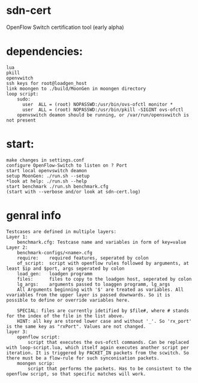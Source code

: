 # sdn-cert
OpenFlow Switch certification tool (early alpha)


# dependencies:
	lua
	pkill
	openvwitch
	ssh keys for root@loadgen_host
	link moongen to ./build/MoonGen in moongen directory
	loop script:
		sudo:
		  user  ALL = (root) NOPASSWD:/usr/bin/ovs-ofctl monitor *
		  user  ALL = (root) NOPASSWD:/usr/bin/pkill -SIGINT ovs-ofctl
		openvswitch deamon should be running, or /var/run/opensvwitch is not present

# start:	
	make changes in settings.conf
	configure OpenFlow-Switch to listen on ? Port
	start local openvswitch deamon
	setup MoonGen: ./run.sh --setup
	*look at help: ./run.sh --help
	start benchmark ./run.sh benchmark.cfg
	(start with --verbose and/or look at sdn-cert.log)
	
# genral info
	Testcases are defined in multiple layers:
	Layer 1:
		benchmark.cfg: Testcase name and variables in form of key=value
	Layer 2:
		benchmark-configs/<name>.cfg
		require:	required features, seperated by colon
		of_script:	script with openflow rules followed by arguments, at least $ip and $port, args seperated by colon
		load_gen:	loadgen programm
		files:		files to copy to the loadgen host, seperated by colon
		lg_args:	arguments passed to loaggen programm, lg_args
		All Arguments beginning with '$' are treated as variables. All vvariables from the upper layer is passed downwards. So it is 	possible to define or override variables here.
		
		SPECIAL: files are currently idetified by $file#, where # stands for the index of the file in the list above.
		HINT: all key are stored lower case and without '_'. So 'rx_port' is the same key as "rxPort". Values are not changed.
	layer 3:
		openflow script:
			script that executes the ovs-ofctl commands. Can be replaced with loop-script.lua, which itself again executes another script per iteration. It is triggered by PACKET_IN packets from the scwitch. So there must be a flow-rule for such synconisation packets.
		moongen scrip:
			script that performs the packets. Has to be consistent to the openflow script, so that specific matches will work.
		